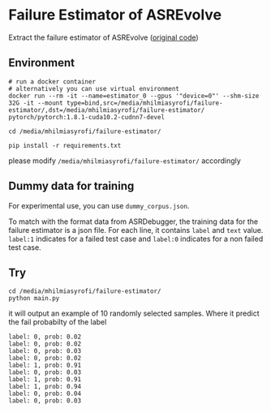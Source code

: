 # Failure Estimator of ASREvolve

Extract the failure estimator of ASREvolve ([original code](https://github.com/soarsmu/ASREvolve/blob/master/estimator/huggingface.py))

## Environment

```
# run a docker container
# alternatively you can use virtual environment
docker run --rm -it --name=estimator_0 --gpus '"device=0"' --shm-size 32G -it --mount type=bind,src=/media/mhilmiasyrofi/failure-estimator/,dst=/media/mhilmiasyrofi/failure-estimator/ pytorch/pytorch:1.8.1-cuda10.2-cudnn7-devel

cd /media/mhilmiasyrofi/failure-estimator/

pip install -r requirements.txt
```
please modify `/media/mhilmiasyrofi/failure-estimator/` accordingly

## Dummy data for training

For experimental use, you can use `dummy_corpus.json`.

To match with the format data from ASRDebugger, the training data for the failure estimator is a json file. For each line, it contains `label` and `text` value. `label:1` indicates for a failed test case and `label:0` indicates for a non failed test case.

## Try

```
cd /media/mhilmiasyrofi/failure-estimator/
python main.py
```

it will output an example of 10 randomly selected samples. Where it predict the fail probabilty of the label
```
label: 0, prob: 0.02
label: 0, prob: 0.02
label: 0, prob: 0.03
label: 0, prob: 0.02
label: 1, prob: 0.91
label: 0, prob: 0.03
label: 1, prob: 0.91
label: 1, prob: 0.94
label: 0, prob: 0.04
label: 0, prob: 0.03
```





